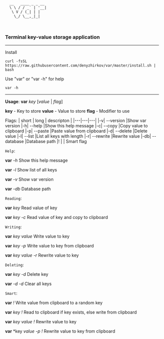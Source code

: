 ```
                   
                   
  __   ____ _ _ __ 
  \ \ / / _` | '__|
   \ V / (_| | |   
    \_/ \__,_|_|   
                   
                   

```

### Terminal key-value storage application
***


Install
```
curl -fsSL https://raw.githubusercontent.com/denyzhirkov/var/master/install.sh | bash
```

Use "var" or "var -h" for help
```
var -h
```

***

**Usage**: **var** *key* [*value* | *flag*]

  **key** - Key to store
  **value** - Value to store
  **flag** - Modifier to use
  
  Flags:
  | short | long | descripton |
  |---|---|---|
  |-v| --version     |Show var version
  |-h| --help        |Show this help message
  |-c| --copy        |Copy value to clipboard
  |-p| --paste       |Paste value from clipboard
  |-d| --delete      |Delete value
  |-l| --list        |List all keys with length
  |-r| --rewrite     |Rewrite value
  |-db| --database   |Database path
  |!  |              | Smart flag

  `Help`:

  **var** *-h*    Show this help message

  **var** *-l*    Show list of all keys

  **var** *-v*    Show var version

  **var** *-db*   Database path



  `Reading`:

  **var** *key*     Read value of key

  **var** *key* *-c*   Read value of key and copy to clipboard



  `Writing`:

  **var** *key* *value*      Write value to key

  **var** *key* *-p*         Write value to key from clipboard

  **var** *key* *value* *-r*   Rewrite value to key



  `Deleting`:

  **var** *key* *-d*   Delete key

  **var** *-d* *-d*    Clear all keys



  `Smart`:

  **var** *!*                Write value from clipboard to a random key

  **var** *key* *!*            Read to clipboard if key exists, else write from clipboard

  **var** *key* *value* *!*      Rewrite value to key

  **var** *key *value* *-p* *!*   Rewrite value to key from clipboard

